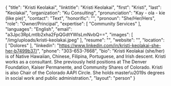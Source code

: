 {
  "title": "Kristi Keolakai",
  "linktitle": "Kristi Keolakai",
  "first": "Kristi",
  "last": "Keolakai",
  "organization": "Ku Consulting",
  "pronunciation": "Kay - ola - kie (like pie)",
  "contact": "Text",
  "honorific": "",
  "pronoun": "She/Her/Hers",
  "role": "Owner/Principal",
  "expertise": [
    "Community Services"
  ],
  "languages": "English",
  "email": "a3Jpc3RpLmtlb2xha2FpQGdtYWlsLmNvbQ==",
  "images": [
    "/img/uploads/kristi-keolakai.jpeg"
  ],
  "resume": "",
  "website": "",
  "location": [
    "Dolores"
  ],
  "linkedin": "https://www.linkedin.com/in/kristi-keolakai-she-her-b7499b37/",
  "phone": "303-653-7668",
  "bio": "Kristi Keolakai (she/her) is of Native Hawaiian, Chinese, Filipina, Portuguese, and Irish descent. Kristi works as a consultant. She previously held positions at The Denver Foundation, Kaiser Permanente, and Community Shares of Colorado. Kristi is also Chair of the Colorado AAPI Circle. She holds master\u2019s degrees in social work and public administration.",
  "layout": "person"
}
